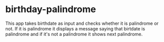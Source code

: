 # birthday-palindrome

This app takes birthdate as input and checks whether it is palindrome or not.
If it is palindrome it displays a message saying that birtdate is palindrome and if it's not a palindrome it shows next palindrome.
